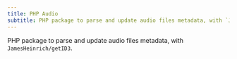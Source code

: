 ```yaml
---
title: PHP Audio
subtitle: PHP package to parse and update audio files metadata, with `JamesHeinrich/getID3`.
---
```


PHP package to parse and update audio files metadata, with `JamesHeinrich/getID3`.
